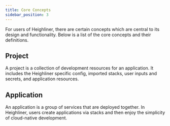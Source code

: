 ```yaml
---
title: Core Concepts
sidebar_position: 3
---
```


For users of Heighliner, there are certain concepts which are central to its design and functionality.
Below is a list of the core concepts and their definitions.

## Project

A project is a collection of development resources for an application.
It includes the Heighliner specific config, imported stacks, user inputs and secrets, and application resources.

## Application

An application is a group of services that are deployed together.
In Heighliner, users create applications via stacks and then enjoy the simplicity of cloud-native development.
